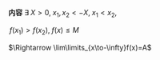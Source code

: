 **内容**
$\exists\;X>0,\;x_1,x_2<-X,\;x_1<x_2,\;$

$\,f(x_1)>f(x_2),\;f(x)\leq M$

$\Rightarrow \lim\limits_{x\to-\infty}f(x)=A$

